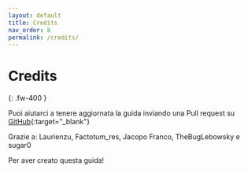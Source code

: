 ```yaml
---
layout: default
title: Credits
nav_order: 8
permalink: /credits/
---
```


# Credits
{: .fw-400 }

Puoi aiutarci a tenere aggiornata la guida inviando una Pull request su [GitHub](https://github.com/sugar012/klipperITA/pulls){:target="_blank"}

Grazie a: Laurienzu, Factotum_res, Jacopo Franco, TheBugLebowsky e sugar0

Per aver creato questa guida!
